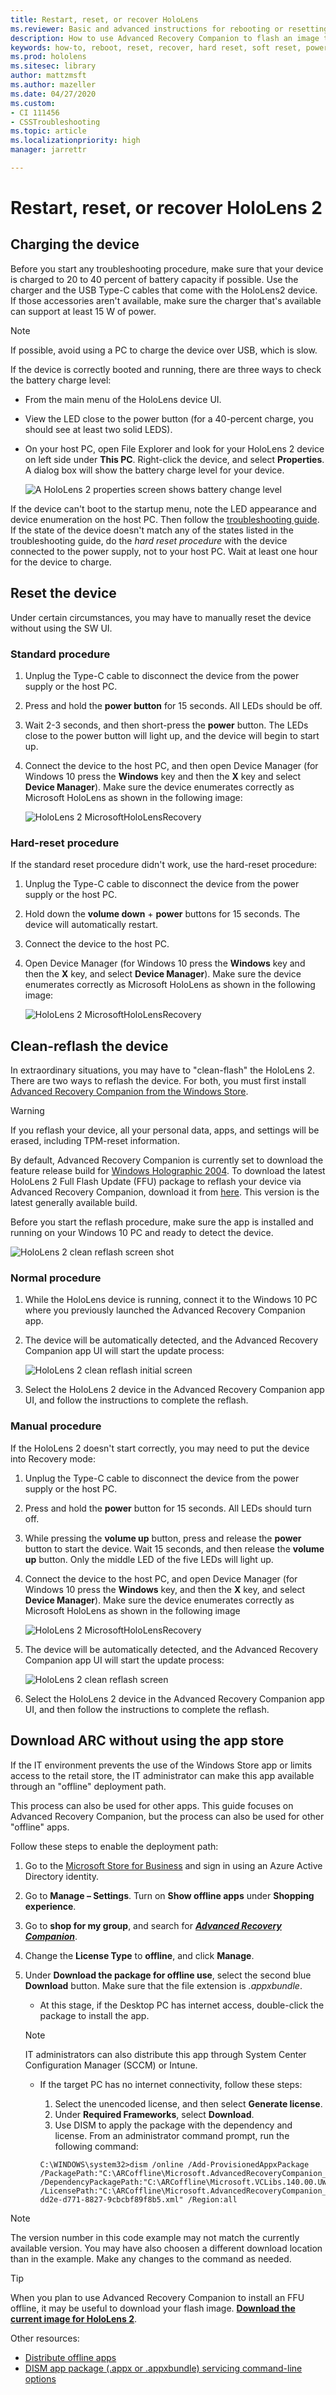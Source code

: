 ```yaml
---
title: Restart, reset, or recover HoloLens
ms.reviewer: Basic and advanced instructions for rebooting or resetting your HoloLens.
description: How to use Advanced Recovery Companion to flash an image to HoloLens 2.
keywords: how-to, reboot, reset, recover, hard reset, soft reset, power cycle, HoloLens, shut down, arc, advanced recovery companion
ms.prod: hololens
ms.sitesec: library
author: mattzmsft
ms.author: mazeller
ms.date: 04/27/2020
ms.custom: 
- CI 111456
- CSSTroubleshooting
ms.topic: article
ms.localizationpriority: high
manager: jarrettr

---
```


# Restart, reset, or recover HoloLens 2

## Charging the device

Before you start any troubleshooting procedure, make sure that your device is charged to 20 to 40 percent of battery capacity if possible. Use the charger and the USB Type-C cables that come with the HoloLens2 device. If those accessories aren't available, make sure the charger that's available can support at least 15 W of power.

> [!NOTE]
> If possible, avoid using a PC to charge the device over USB, which is slow.

If the device is correctly booted and running, there are three ways to check the battery charge level:

- From the main menu of the HoloLens device UI.
- View the LED close to the power button (for a 40-percent charge, you should see at least two solid LEDS).
- On your host PC, open File Explorer and look for your HoloLens 2 device on left side under **This PC**. Right-click the device, and select **Properties**. A dialog box will show the battery charge level for your device.

   ![A HoloLens 2 properties screen shows battery change level](images/ResetRecovery2.png)

If the device can't boot to the startup menu, note the LED appearance and device enumeration on the host PC. Then follow the [troubleshooting guide](https://docs.microsoft.com/hololens/hololens-troubleshooting). If the state of the device doesn't match any of the states listed in the troubleshooting guide, do the *hard reset procedure* with the device connected to the power supply, not to your host PC. Wait at least one hour for the device to charge.

## Reset the device

Under certain circumstances, you may have to manually reset the device without using the SW UI.

### Standard procedure
1. Unplug the Type-C cable to disconnect the device from the power supply or the host PC.

2. Press and hold the **power button** for 15 seconds. All LEDs should be off.

3. Wait 2-3 seconds, and then short-press the **power** button. The LEDs close to the power button will light up, and the device will begin to start up.

4. Connect the device to the host PC, and then open Device Manager (for Windows 10 press the **Windows** key and then the **X** key and select **Device Manager**). Make sure the device enumerates correctly as Microsoft HoloLens as shown in the following image:

   ![HoloLens 2 MicrosoftHoloLensRecovery](images/MicrosoftHoloLens_DeviceManager.png)

### Hard-reset procedure

If the standard reset procedure didn't work, use the hard-reset procedure:

1. Unplug the Type-C cable to disconnect the device from the power supply or the host PC.

2. Hold down the **volume down** + **power** buttons for 15 seconds. The device will automatically restart.

4. Connect the device to the host PC.
5. Open Device Manager (for Windows 10 press the **Windows** key and then the **X** key, and select **Device Manager**). Make sure the device enumerates correctly as Microsoft HoloLens as shown in the following image:

   ![HoloLens 2 MicrosoftHoloLensRecovery](images/MicrosoftHoloLens_DeviceManager.png)

## Clean-reflash the device

In extraordinary situations, you may have to "clean-flash" the HoloLens 2. There are two ways to reflash the device. For both, you must first install [Advanced Recovery Companion from the Windows Store](https://www.microsoft.com/store/productId/9P74Z35SFRS8).

>[!WARNING]
>If you reflash your device, all your personal data, apps, and settings will be erased, including TPM-reset information.

By default, Advanced Recovery Companion is currently set to download the feature release build for [Windows Holographic 2004](hololens-release-notes.md#windows-holographic-version-2004). To download the latest HoloLens 2 Full Flash Update (FFU) package to reflash your device via Advanced Recovery Companion, download it from [here](https://aka.ms/hololens2download). This version is the latest generally available build.

Before you start the reflash procedure, make sure the app is installed and running on your Windows 10 PC and ready to detect the device.

![HoloLens 2 clean reflash screen shot](images/ARC1.png)

### Normal procedure

1. While the HoloLens device is running, connect it to the Windows 10 PC where you previously launched the Advanced Recovery Companion app.

2. The device will be automatically detected, and the Advanced Recovery Companion app UI will start the update process:

   ![HoloLens 2 clean reflash initial screen](images/ARC2.png)

3. Select the HoloLens 2 device in the Advanced Recovery Companion app UI, and follow the instructions to complete the reflash.

### Manual procedure

If the HoloLens 2 doesn't start correctly, you may need to put the device into Recovery mode:

1. Unplug the Type-C cable to disconnect the device from the power supply or the host PC.

2. Press and hold the **power** button for 15 seconds. All LEDs should turn off.

3. While pressing the **volume up** button, press and release the **power** button to start the device. Wait 15 seconds, and then release the **volume up** button. Only the middle LED of the five LEDs will light up.

4. Connect the device to the host PC, and open Device Manager (for Windows 10 press the **Windows** key, and then the **X** key, and select **Device Manager**). Make sure the device enumerates correctly as Microsoft HoloLens as shown in the following image

   ![HoloLens 2 MicrosoftHoloLensRecovery](images/MicrosoftHoloLensRecovery.png)

5. The device will be automatically detected, and the Advanced Recovery Companion app UI will start the update process:

   ![HoloLens 2 clean reflash screen](images/ARC2.png)

6. Select the HoloLens 2 device in the Advanced Recovery Companion app UI, and then follow the instructions to complete the reflash.

## Download ARC without using the app store

If the IT environment prevents the use of the Windows Store app or limits access to the retail store, the IT administrator can make this app available through an "offline" deployment path.

This process can also be used for other apps. This guide focuses on Advanced Recovery Companion, but the process can also be used for other "offline" apps.

Follow these steps to enable the deployment path:
1. Go to the [Microsoft Store for Business](https://businessstore.microsoft.com) and sign in using an Azure Active Directory identity.

1. Go to **Manage – Settings**. Turn on **Show offline apps** under **Shopping experience**. 
1. Go to **shop for my group**, and search for [***Advanced Recovery Companion***](https://businessstore.microsoft.com/store/details/advanced-recovery-companion/9P74Z35SFRS8).
1. Change the **License Type** to **offline**, and click **Manage**.
1. Under **Download the package for offline use**, select the second blue **Download** button. Make sure that the file extension is *.appxbundle*.

    - At this stage, if the Desktop PC has internet access, double-click the package to install the app.

    >[!NOTE] 
    > IT administrators can also distribute this app through System Center Configuration Manager (SCCM) or Intune.
    - If the target PC has no internet connectivity, follow these steps: 
       1. Select the unencoded license, and then select **Generate license**.
       2. Under **Required Frameworks**, select **Download**.
       3. Use DISM to apply the package with the dependency and license. From an administrator command prompt, run the following command:

      ```console
      C:\WINDOWS\system32>dism /online /Add-ProvisionedAppxPackage /PackagePath:"C:\ARCoffline\Microsoft.AdvancedRecoveryCompanion_1.19050.1301.0_neutral_~_8wekyb3d8bbwe.appxbundle" /DependencyPackagePath:"C:\ARCoffline\Microsoft.VCLibs.140.00.UWPDesktop_14.0.27629.0_x86__8wekyb3d8bbwe.appx" /LicensePath:"C:\ARCoffline\Microsoft.AdvancedRecoveryCompanion_8wekyb3d8bbwe_f72ce112-dd2e-d771-8827-9cbcbf89f8b5.xml" /Region:all
      ```
> [!NOTE]
> The version number in this code example may not match the currently available version. You may have also choosen a different download location than in the example. Make any changes to the command as needed.

> [!TIP]
> When you plan to use Advanced Recovery Companion to install an FFU offline, it may be useful to download your flash image. [**Download the current image for HoloLens 2**](https://aka.ms/hololens2download). 

Other resources:
- [Distribute offline apps](https://docs.microsoft.com/microsoft-store/distribute-offline-apps) 
- [DISM app package (.appx or .appxbundle) servicing command-line options](https://docs.microsoft.com/windows-hardware/manufacture/desktop/dism-app-package--appx-or-appxbundle--servicing-command-line-options)
